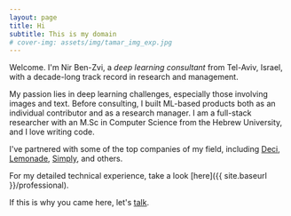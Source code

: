 ```yaml
---
layout: page
title: Hi
subtitle: This is my domain
# cover-img: assets/img/tamar_img_exp.jpg
---
```


Welcome. I'm Nir Ben-Zvi, a *deep learning consultant* from Tel-Aviv, Israel, with a decade-long track record in research and management.

My passion lies in deep learning challenges, especially those involving images and text. Before consulting, I built ML-based products both as an individual contributor and as a research manager. I am a full-stack researcher with an M.Sc in Computer Science from the Hebrew University, and I love writing code.

I've partnered with some of the top companies of my field, including 
[Deci](https://www.deci.ai/), 
[Lemonade](https://www.lemonade.com/), 
[Simply](https://www.hellosimply.com/),
and others.

For my detailed technical experience, take a look [here]({{ site.baseurl }}/professional).

If this is why you came here, let's [talk](mailto:me@nirbenzvi.com).

<!-- I also like whisky. -->